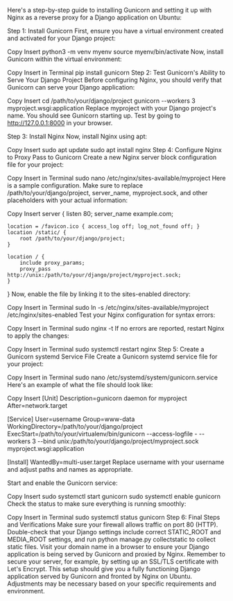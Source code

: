Here's a step-by-step guide to installing Gunicorn and setting it up with Nginx as a reverse proxy for a Django application on Ubuntu:

Step 1: Install Gunicorn
First, ensure you have a virtual environment created and activated for your Django project:

Copy
Insert
python3 -m venv myenv
source myenv/bin/activate
Now, install Gunicorn within the virtual environment:

Copy
Insert in Terminal
pip install gunicorn
Step 2: Test Gunicorn's Ability to Serve Your Django Project
Before configuring Nginx, you should verify that Gunicorn can serve your Django application:

Copy
Insert
cd /path/to/your/django/project
gunicorn --workers 3 myproject.wsgi:application
Replace myproject with your Django project's name. You should see Gunicorn starting up. Test by going to http://127.0.0.1:8000 in your browser.

Step 3: Install Nginx
Now, install Nginx using apt:

Copy
Insert
sudo apt update
sudo apt install nginx
Step 4: Configure Nginx to Proxy Pass to Gunicorn
Create a new Nginx server block configuration file for your project:

Copy
Insert in Terminal
sudo nano /etc/nginx/sites-available/myproject
Here is a sample configuration. Make sure to replace /path/to/your/django/project, server_name, myproject.sock, and other placeholders with your actual information:

Copy
Insert
server {
    listen 80;
    server_name example.com;

    location = /favicon.ico { access_log off; log_not_found off; }
    location /static/ {
        root /path/to/your/django/project;
    }

    location / {
        include proxy_params;
        proxy_pass http://unix:/path/to/your/django/project/myproject.sock;
    }
}
Now, enable the file by linking it to the sites-enabled directory:

Copy
Insert in Terminal
sudo ln -s /etc/nginx/sites-available/myproject /etc/nginx/sites-enabled
Test your Nginx configuration for syntax errors:

Copy
Insert in Terminal
sudo nginx -t
If no errors are reported, restart Nginx to apply the changes:

Copy
Insert in Terminal
sudo systemctl restart nginx
Step 5: Create a Gunicorn systemd Service File
Create a Gunicorn systemd service file for your project:

Copy
Insert in Terminal
sudo nano /etc/systemd/system/gunicorn.service
Here's an example of what the file should look like:

Copy
Insert
[Unit]
Description=gunicorn daemon for myproject
After=network.target

[Service]
User=username
Group=www-data
WorkingDirectory=/path/to/your/django/project
ExecStart=/path/to/your/virtualenv/bin/gunicorn --access-logfile - --workers 3 --bind unix:/path/to/your/django/project/myproject.sock myproject.wsgi:application

[Install]
WantedBy=multi-user.target
Replace username with your username and adjust paths and names as appropriate.

Start and enable the Gunicorn service:

Copy
Insert
sudo systemctl start gunicorn
sudo systemctl enable gunicorn
Check the status to make sure everything is running smoothly:

Copy
Insert in Terminal
sudo systemctl status gunicorn
Step 6: Final Steps and Verifications
Make sure your firewall allows traffic on port 80 (HTTP).
Double-check that your Django settings include correct STATIC_ROOT and MEDIA_ROOT settings, and run python manage.py collectstatic to collect static files.
Visit your domain name in a browser to ensure your Django application is being served by Gunicorn and proxied by Nginx.
Remember to secure your server, for example, by setting up an SSL/TLS certificate with Let's Encrypt.
This setup should give you a fully functioning Django application served by Gunicorn and fronted by Nginx on Ubuntu. Adjustments may be necessary based on your specific requirements and environment.